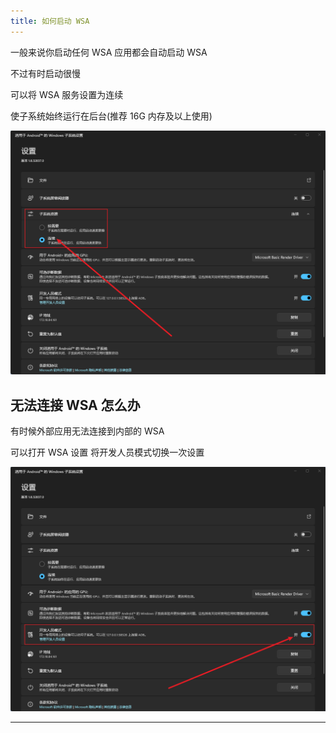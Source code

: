 ```yaml
---
title: 如何启动 WSA
---
```


一般来说你启动任何 WSA 应用都会自动启动 WSA

不过有时启动很慢

可以将 WSA 服务设置为连续

使子系统始终运行在后台(推荐 16G 内存及以上使用)

<!-- ![WSA 连续](./photo/WSA/WSA-setting-continuity.png#gh-light-mode-only) -->
![WSA 连续](./photo/WSA/WSA-setting-continuity-dark.png#gh-dark-mode-only)

## 无法连接 WSA 怎么办

有时候外部应用无法连接到内部的 WSA

可以打开 WSA 设置 将开发人员模式切换一次设置

<!-- ![WSA 开发模式](./photo/WSA/WSA-setting-developer-mode.png#gh-light-mode-only) -->
![WSA 开发模式](./photo/WSA/WSA-setting-developer-mode-dark.png#gh-dark-mode-only)

---
